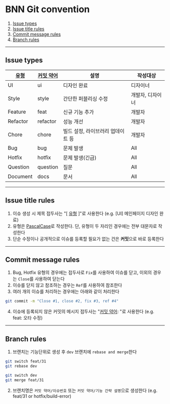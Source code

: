 # BNN Git convention

1. [Issue types](#issue-types)
2. [Issue title rules](#issue-title-rules)
3. [Commit message rules](#commit-message-rules)
4. [Branch rules](#branch-rules)

---

## Issue types
|<a id="commit-type" href="#commit-type">유형</a>|<a id="commit-shortening" href="#commit-shortening">커밋 약어</a>|설명|작성대상|
|---|-------|---|------|
|UI|ui|디자인 완료|디자이너|
|Style|style|간단한 퍼블리싱 수정|개발자, 디자이너|
|Feature|feat|신규 기능 추가|개발자|
|Refactor|refactor|성능 개선|개발자|
|Chore|chore|빌드 설정, 라이브러리 업데이트 등|개발자
|Bug|bug|문제 발생|All|
|Hotfix|hotfix|문제 발생(긴급)|All|
|Question|question|질문|All|
|Document|docs|문서|All|

---

## Issue title rules
1. 이슈 생성 시 제목 접두사는 "[ [유형](#commit-type) ]"로 사용한다
(e.g. [UI] 메인페이지 디자인 완료)
2. 유형은 [PascalCase](https://www.freecodecamp.org/news/snake-case-vs-camel-case-vs-pascal-case-vs-kebab-case-whats-the-difference/#pascal-case)로 작성한다.
단, 유형이 두 자리인 경우에는 전부 대문자로 작성한다
3. 단순 수정이나 공개적으로 이슈를 등록할 필요가 없는 건은 **커밋**으로 바로 등록한다

---

## Commit message rules
1. Bug, Hotfix 유형의 경우에는 접두사로 `Fix`를 사용하여 이슈를 닫고, 이외의 경우는 `Close`를 사용하여 닫는다
2. 이슈를 닫지 않고 참조하는 경우는 `Ref`를 사용하여 참조한다
3. 여러 개의 이슈를 처리하는 경우에는 아래와 같이 처리한다
```bash
git commit -m "Close #1, close #2, fix #3, ref #4"
```
4. 이슈에 등록되지 않은 커밋의 메시지 접두사는 "[커밋 약어](#commit-shortening): "로 사용한다
(e.g. feat: 오타 수정)

---

## Branch rules
1. 브랜치는 기능단위로 생성 후 `dev` 브랜치에 `rebase and merge`한다
```bash
git switch feat/31
git rebase dev

git switch dev
git merge feat/31
```
2. 브랜치명은 `커밋 약어/이슈번호` 또는 `커밋 약어/기능 간략 설명`으로 생성한다
(e.g. feat/31 or hotfix/build-error)
